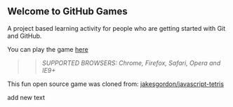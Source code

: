 ## Welcome to GitHub Games

A project based learning activity for people who are getting started with Git and GitHub.

You can play the game [here](https://githubschool.github.io/github-games/)

>> _*SUPPORTED BROWSERS*: Chrome, Firefox, Safari, Opera and IE9+_

This fun open source game was cloned from: [jakesgordon/javascript-tetris](https://github.com/jakesgordon/javascript-tetris)

add new text
